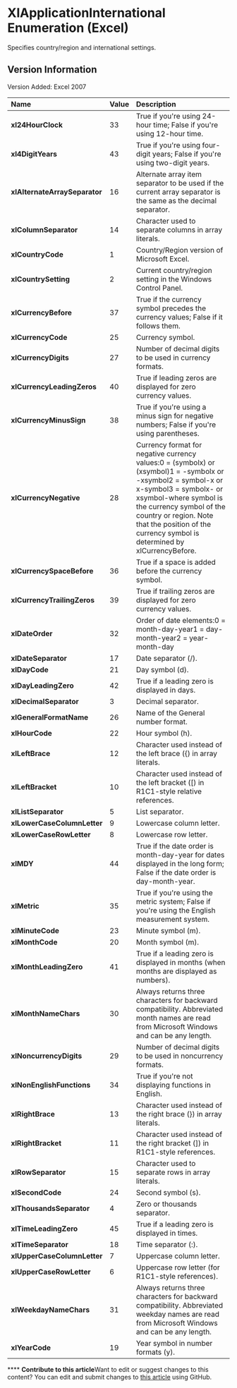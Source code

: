 
# XlApplicationInternational Enumeration (Excel)

Specifies country/region and international settings.


## Version Information

Version Added: Excel 2007 



|**Name**|**Value**|**Description**|
|:-----|:-----|:-----|
| **xl24HourClock**|33|True if you're using 24-hour time; False if you're using 12-hour time.|
| **xl4DigitYears**|43|True if you're using four-digit years; False if you're using two-digit years.|
| **xlAlternateArraySeparator**|16|Alternate array item separator to be used if the current array separator is the same as the decimal separator.|
| **xlColumnSeparator**|14|Character used to separate columns in array literals.|
| **xlCountryCode**|1|Country/Region version of Microsoft Excel.|
| **xlCountrySetting**|2|Current country/region setting in the Windows Control Panel.|
| **xlCurrencyBefore**|37|True if the currency symbol precedes the currency values; False if it follows them.|
| **xlCurrencyCode**|25|Currency symbol.|
| **xlCurrencyDigits**|27|Number of decimal digits to be used in currency formats.|
| **xlCurrencyLeadingZeros**|40|True if leading zeros are displayed for zero currency values.|
| **xlCurrencyMinusSign**|38|True if you're using a minus sign for negative numbers; False if you're using parentheses.|
| **xlCurrencyNegative**|28|Currency format for negative currency values:0 = (symbolx) or (xsymbol)1 = -symbolx or -xsymbol2 = symbol-x or x-symbol3 = symbolx- or xsymbol-where symbol is the currency symbol of the country or region. Note that the position of the currency symbol is determined by xlCurrencyBefore.|
| **xlCurrencySpaceBefore**|36|True if a space is added before the currency symbol.|
| **xlCurrencyTrailingZeros**|39|True if trailing zeros are displayed for zero currency values.|
| **xlDateOrder**|32|Order of date elements:0 = month-day-year1 = day-month-year2 = year-month-day|
| **xlDateSeparator**|17|Date separator (/).|
| **xlDayCode**|21|Day symbol (d).|
| **xlDayLeadingZero**|42|True if a leading zero is displayed in days.|
| **xlDecimalSeparator**|3|Decimal separator.|
| **xlGeneralFormatName**|26|Name of the General number format.|
| **xlHourCode**|22|Hour symbol (h).|
| **xlLeftBrace**|12|Character used instead of the left brace ({) in array literals.|
| **xlLeftBracket**|10|Character used instead of the left bracket ([) in R1C1-style relative references.|
| **xlListSeparator**|5|List separator.|
| **xlLowerCaseColumnLetter**|9|Lowercase column letter.|
| **xlLowerCaseRowLetter**|8|Lowercase row letter.|
| **xlMDY**|44|True if the date order is month-day-year for dates displayed in the long form; False if the date order is day-month-year.|
| **xlMetric**|35|True if you're using the metric system; False if you're using the English measurement system.|
| **xlMinuteCode**|23|Minute symbol (m).|
| **xlMonthCode**|20|Month symbol (m).|
| **xlMonthLeadingZero**|41|True if a leading zero is displayed in months (when months are displayed as numbers).|
| **xlMonthNameChars**|30|Always returns three characters for backward compatibility. Abbreviated month names are read from Microsoft Windows and can be any length.|
| **xlNoncurrencyDigits**|29|Number of decimal digits to be used in noncurrency formats.|
| **xlNonEnglishFunctions**|34|True if you're not displaying functions in English.|
| **xlRightBrace**|13|Character used instead of the right brace (}) in array literals.|
| **xlRightBracket**|11|Character used instead of the right bracket (]) in R1C1-style references.|
| **xlRowSeparator**|15|Character used to separate rows in array literals.|
| **xlSecondCode**|24|Second symbol (s).|
| **xlThousandsSeparator**|4|Zero or thousands separator.|
| **xlTimeLeadingZero**|45|True if a leading zero is displayed in times.|
| **xlTimeSeparator**|18|Time separator (:).|
| **xlUpperCaseColumnLetter**|7|Uppercase column letter.|
| **xlUpperCaseRowLetter**|6|Uppercase row letter (for R1C1-style references).|
| **xlWeekdayNameChars**|31|Always returns three characters for backward compatibility. Abbreviated weekday names are read from Microsoft Windows and can be any length.|
| **xlYearCode**|19|Year symbol in number formats (y).|

****   **Contribute to this article**Want to edit or suggest changes to this content? You can edit and submit changes to  [this article](https://github.com/jhershey00/VBA_Excel_Test/OpenXMLCon/articles/19e6c752-652e-d1d1-5aa3-a288c149f87a.md) using GitHub.

